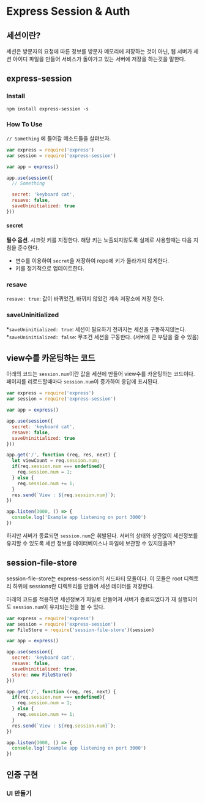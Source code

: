 # Express Session & Auth 

## 세션이란?

세션은 방문자의 요청에 따른 정보를 방문자 메모리에 저장하는 것이 아닌, 웹 서버가 세션 아이디 파일을 만들어 서비스가 돌아가고 있는 서버에 저장을 하는것을 말한다.

## express-session

### Install

```
npm install express-session -s
```

### How To Use

`// Something` 에 들어갈 메소드들을 살펴보자.

``` javascript
var express = require('express')
var session = require('express-session')

var app = express()

app.use(session({
  // Something

  secret: 'keyboard cat',
  resave: false,
  saveUninitialized: true
}))
```

#### secret

**필수 옵션**. 시크릿 키를 지정한다. 해당 키는 노출되지않도록 실제로 사용할때는 다음 지침을 준수한다.

* 변수를 이용하여 `secret`을 저장하여 repo에 키가 올라가지 않게한다.
* 키를 정기적으로 업데이트한다.

### resave

`resave: true`: 값이 바뀌었건, 바뀌지 않았건 계속 저장소에 저장 한다.

### saveUninitialized

*`saveUninitialized: true`: 세션이 필요하기 전까지는 세션을 구동하지않는다.
*`saveUninitialized: false`: 무조건 세션을 구동한다. (서버에 큰 부담을 줄 수 있음)

## view수를 카운팅하는 코드

아래의 코드는 `session.num`이란 값을 세션에 만들어 view수를 카운팅하는 코드이다.
페이지를 리로드할때마다 `session.num`이 증가하여 응답에 표시된다.

``` javascript 
var express = require('express')
var session = require('express-session')

var app = express()

app.use(session({
  secret: 'keyboard cat',
  resave: false,
  saveUninitialized: true
}))

app.get('/', function (req, res, next) {
  let viewCount = req.session.num;
  if(req.session.num === undefined){
    req.session.num = 1;
  } else {
    req.session.num += 1;
  }
  res.send(`View : ${req.session.num}`);
})

app.listen(3000, () => {
  console.log('Example app listening on port 3000')
})
```

하지만 서버가 종료되면 `session.num`은 휘발된다.
서버의 상태와 상관없이 세션정보를 유지할 수 있도록 세션 정보를 데이터베이스나 파일에 보관할 수 있지않을까?

## session-file-store

session-file-store는 express-session의 서드파티 모듈이다.
이 모듈은 root 디렉토리 하위에 sessions란 디렉토리를 만들어 세션 데이터를 저장한다.

아래의 코드를 적용하면 세션정보가 파일로 만들어져 서버가 종료되었다가 재 실행되어도 `session.num`이 유지되는것을 볼 수 있다.

``` javascript
var express = require('express')
var session = require('express-session')
var FileStore = require('session-file-store')(session)

var app = express()

app.use(session({
  secret: 'keyboard cat',
  resave: false,
  saveUninitialized: true,
  store: new FileStore()
}))

app.get('/', function (req, res, next) {
  if(req.session.num === undefined){
    req.session.num = 1;
  } else {
    req.session.num += 1;
  }
  res.send(`View : ${req.session.num}`);
})

app.listen(3000, () => {
  console.log('Example app listening on port 3000')
})
```

## 인증 구현

### UI 만들기